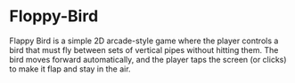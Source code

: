 # Floppy-Bird
Flappy Bird is a simple 2D arcade-style game where the player controls a bird that must fly between sets of vertical pipes without hitting them. The bird moves forward automatically, and the player taps the screen (or clicks) to make it flap and stay in the air.
